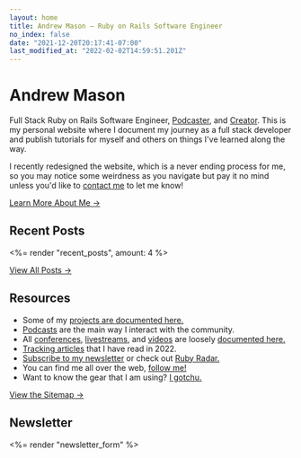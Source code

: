 ```yaml
---
layout: home
title: Andrew Mason — Ruby on Rails Software Engineer
no_index: false
date: "2021-12-20T20:17:41-07:00"
last_modified_at: "2022-02-02T14:59:51.201Z"
---
```


# Andrew Mason

Full Stack Ruby on Rails Software Engineer, [Podcaster](/podcasts/), and [Creator](/projects/). This is my personal website where I document my journey as a full stack developer and publish tutorials for myself and others on things I've learned along the way.

I recently redesigned the website, which is a never ending process for me, so you may notice some weirdness as you navigate but pay it no mind unless you'd like to [contact me](/about#contact) to let me know!

[Learn More About Me <span aria-hidden="true">&rarr;</span>](/about/)

## Recent Posts

<%= render "recent_posts", amount: 4 %>

[View All Posts <span aria-hidden="true">&rarr;</span>](/posts/)

## Resources

- Some of my [projects are documented here.](/projects/)
- [Podcasts](/podcasts/) are the main way I interact with the community.
- All [conferences](/speaking#conferences), [livestreams](/speaking#livestreams/), and [videos](/speaking#videos) are loosely [documented here.](/speaking/)
- [Tracking articles](/reading-list/) that I have read in 2022.
- [Subscribe to my newsletter](/newsletter/) or check out [Ruby Radar.](https://rubyradar.dev)
- You can find me all over the web, [follow me!](/follow/)
- Want to know the gear that I am using? [I gotchu.](/uses/)

[View the Sitemap <span aria-hidden="true">&rarr;</span>](/posts/)

## Newsletter

<%= render "newsletter_form" %>
